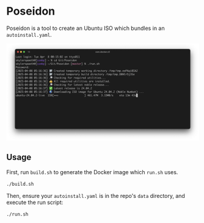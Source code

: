 # Poseidon

Poseidon is a tool to create an Ubuntu ISO which bundles in an `autoinstall.yaml`.

<img src="res/screenshot.png" alt="Screenshot of Poseidon in use">

## Usage
First, run `build.sh` to generate the Docker image which `run.sh` uses.
```bash
./build.sh
```

Then, ensure your `autoinstall.yaml` is in the repo's `data` directory, and execute the run script:
```
./run.sh
```

